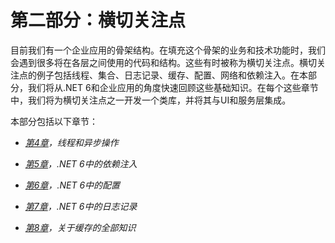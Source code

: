 # 第二部分：横切关注点

目前我们有一个企业应用的骨架结构。在填充这个骨架的业务和技术功能时，我们会遇到很多将在各层之间使用的代码和结构。这些有时被称为横切关注点。横切关注点的例子包括线程、集合、日志记录、缓存、配置、网络和依赖注入。在本部分，我们将从.NET 6和企业应用的角度快速回顾这些基础知识。在每个这些章节中，我们将为横切关注点之一开发一个类库，并将其与UI和服务层集成。

本部分包括以下章节：

+   [*第4章*](B18507_04_Epub.xhtml#_idTextAnchor205)*，线程和异步操作*

+   [*第5章*](B18507_05_Epub.xhtml#_idTextAnchor445)*，.NET 6中的依赖注入*

+   [*第6章*](B18507_06_Epub.xhtml#_idTextAnchor473)*，.NET 6中的配置*

+   [*第7章*](B18507_07_Epub.xhtml#_idTextAnchor596)*，.NET 6中的日志记录*

+   [*第8章*](B18507_08_Epub.xhtml#_idTextAnchor714)*，关于缓存的全部知识*

